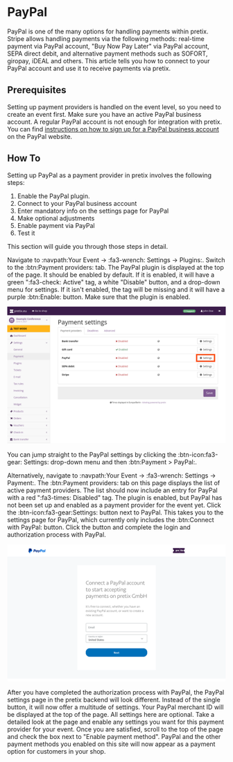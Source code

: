 # PayPal

PayPal is one of the many options for handling payments within pretix. 
Stripe allows handling payments via the following methods: 
real-time payment via PayPal account, "Buy Now Pay Later" via PayPal account, SEPA direct debit, and alternative payment methods such as SOFORT, giropay, iDEAL and others. 
This article tells you how to connect to your PayPal account and use it to receive payments via pretix. 

## Prerequisites

Setting up payment providers is handled on the event level, so you need to create an event first. 
Make sure you have an active PayPal business account. 
A regular PayPal account is not enough for integration with pretix. 
You can find [instructions on how to sign up for a PayPal business account](https://www.paypal.com/c2/webapps/mpp/how-to-guides/sign-up-business-account) on the PayPal website. 

## How To

Setting up PayPal as a payment provider in pretix involves the following steps: 

 1. Enable the PayPal plugin. 
 2. Connect to your PayPal business account 
 3. Enter mandatory info on the settings page for PayPal
 4. Make optional adjustments
 5. Enable payment via PayPal
 6. Test it 

This section will guide you through those steps in detail. 

Navigate to :navpath:Your Event → :fa3-wrench: Settings → Plugins:. 
Switch to the :btn:Payment providers: tab. 
The PayPal plugin is displayed at the top of the page. 
It should be enabled by default. 
If it is enabled, it will have a green ":fa3-check: Active" tag, a white "Disable" button, and a drop-down menu for settings. 
If it isn't enabled, the tag will be missing and it will have a purple :btn:Enable: button. 
Make sure that the plugin is enabled. 

![Payment settings page. The 'Payment providers' tab is open, showing a list with the following entries: bank transfer, gift card, PayPal, SEPA debit and Stripe; gift card is enabled and all other entries are disabled. All entries have 'Settings' buttons next to them. The settings button for PayPal is highlighted.](../../assets/screens/payment-providers/payment-settings-paypal.png "Payment settings PayPal" )

You can jump straight to the PayPal settings by clicking the :btn-icon:fa3-gear: Settings: drop-down menu and then :btn:Payment > PayPal:. 

Alternatively, navigate to :navpath:Your Event → :fa3-wrench: Settings → Payment:. 
The :btn:Payment providers: tab on this page displays the list of active payment providers. 
The list should now include an entry for PayPal with a red ":fa3-times: Disabled" tag. 
The plugin is enabled, but PayPal has not been set up and enabled as a payment provider for the event yet. 
Click the :btn-icon:fa3-gear:Settings: button next to PayPal. 
This takes you to the settings page for PayPal, which currently only includes the :btn:Connect with PayPal: button. 
Click the button and complete the login and authorization process with PayPal. 

![PayPal website with the pretix logo in the top right and a dialog in the center telling you to 'Connect a PayPal account to start accepting payments on pretix GmbH'. You can enter your email and country or region below.](../../assets/screens/payment-providers/paypal-connect-account.png "Connecting to PayPal" )

After you have completed the authorization process with PayPal, the PayPal settings page in the pretix backend will look different. 
Instead of the single button, it will now offer a multitude of settings. 
Your PayPal merchant ID will be displayed at the top of the page. 
All settings here are optional. 
Take a detailed look at the page and enable any settings you want for this payment provider for your event. 
Once you are satisfied, scroll to the top of the page and check the box next to "Enable payment method". 
PayPal and the other payment methods you enabled on this site will now appear as a payment option for customers in your shop. 
